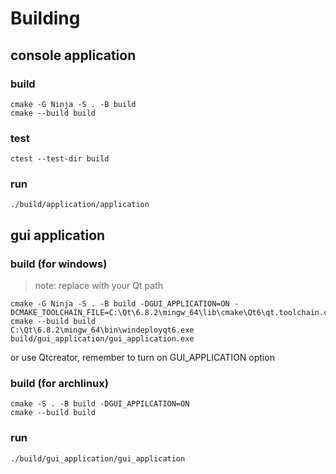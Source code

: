 # Building
## console application
### build
```shell
cmake -G Ninja -S . -B build
cmake --build build
```

### test 
```shell
ctest --test-dir build
```

### run
```shell
./build/application/application
```

## gui application 
### build (for windows) 
> note: replace with your Qt path
```shell
cmake -G Ninja -S . -B build -DGUI_APPLICATION=ON -DCMAKE_TOOLCHAIN_FILE=C:\Qt\6.8.2\mingw_64\lib\cmake\Qt6\qt.toolchain.cmake
cmake --build build
C:\Qt\6.8.2\mingw_64\bin\windeployqt6.exe build/gui_application/gui_application.exe
```
or use Qtcreator, remember to turn on GUI_APPLICATION option
### build (for archlinux)
```shell
cmake -S . -B build -DGUI_APPILCATION=ON
cmake --build build
```
### run
```shell
./build/gui_application/gui_application
```



